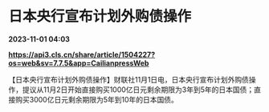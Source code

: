 # 日本央行宣布计划外购债操作

**2023-11-01 04:03**

**https://api3.cls.cn/share/article/1504227?os=web&sv=7.7.5&app=CailianpressWeb**

【日本央行宣布计划外购债操作】财联社11月1日电，日本央行宣布计划外购债操作，提议从11月2日开始直接购买1000亿日元剩余期限为3年到5年的日本国债；直接购买3000亿日元剩余期限为5年到10年的日本国债。
